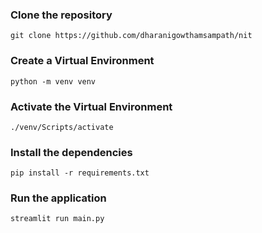 ### Clone the repository

    git clone https://github.com/dharanigowthamsampath/nit

### Create a Virtual Environment

    python -m venv venv

### Activate the Virtual Environment

    ./venv/Scripts/activate

### Install the dependencies

    pip install -r requirements.txt

### Run the application

    streamlit run main.py
